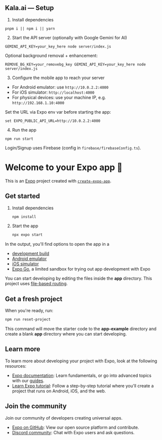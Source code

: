 ## Kala.ai — Setup

1) Install dependencies
```
pnpm i || npm i || yarn
```

2) Start the API server (optionally with Google Gemini for AI)
```
GEMINI_API_KEY=your_key_here node server/index.js
```

Optional background removal + enhancement:
```
REMOVE_BG_KEY=your_removebg_key GEMINI_API_KEY=your_key_here node server/index.js
```

3) Configure the mobile app to reach your server
- For Android emulator: use `http://10.0.2.2:4000`
- For iOS simulator: `http://localhost:4000`
- For physical devices: use your machine IP, e.g. `http://192.168.1.10:4000`

Set the URL via Expo env var before starting the app:
```
set EXPO_PUBLIC_API_URL=http://10.0.2.2:4000
```

4) Run the app
```
npm run start
```

Login/Signup uses Firebase (config in `firebase/firebaseConfig.ts`).

# Welcome to your Expo app 👋

This is an [Expo](https://expo.dev) project created with [`create-expo-app`](https://www.npmjs.com/package/create-expo-app).

## Get started

1. Install dependencies

   ```bash
   npm install
   ```

2. Start the app

   ```bash
   npx expo start
   ```

In the output, you'll find options to open the app in a

- [development build](https://docs.expo.dev/develop/development-builds/introduction/)
- [Android emulator](https://docs.expo.dev/workflow/android-studio-emulator/)
- [iOS simulator](https://docs.expo.dev/workflow/ios-simulator/)
- [Expo Go](https://expo.dev/go), a limited sandbox for trying out app development with Expo

You can start developing by editing the files inside the **app** directory. This project uses [file-based routing](https://docs.expo.dev/router/introduction).

## Get a fresh project

When you're ready, run:

```bash
npm run reset-project
```

This command will move the starter code to the **app-example** directory and create a blank **app** directory where you can start developing.

## Learn more

To learn more about developing your project with Expo, look at the following resources:

- [Expo documentation](https://docs.expo.dev/): Learn fundamentals, or go into advanced topics with our [guides](https://docs.expo.dev/guides).
- [Learn Expo tutorial](https://docs.expo.dev/tutorial/introduction/): Follow a step-by-step tutorial where you'll create a project that runs on Android, iOS, and the web.

## Join the community

Join our community of developers creating universal apps.

- [Expo on GitHub](https://github.com/expo/expo): View our open source platform and contribute.
- [Discord community](https://chat.expo.dev): Chat with Expo users and ask questions.

